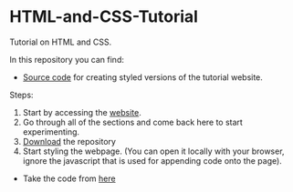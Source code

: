 # HTML-and-CSS-Tutorial
Tutorial on HTML and CSS.

In this repository you can find:
- [Source code](https://github.com/JC-ProgJava/HTML-and-CSS-Tutorial/tree/main/docs) for creating styled versions of the tutorial website.

Steps:
1. Start by accessing the [website](https://jc-progjava.github.io/HTML-and-CSS-Tutorial/).
2. Go through all of the sections and come back here to start experimenting.
3. [Download](https://github.com/JC-ProgJava/HTML-and-CSS-Tutorial/archive/main.zip) the repository
4. Start styling the webpage. (You can open it locally with your browser, ignore the javascript that is used for appending code onto the page).
 - Take the code from [here](https://github.com/JC-ProgJava/HTML-and-CSS-Tutorial/tree/main/template)
